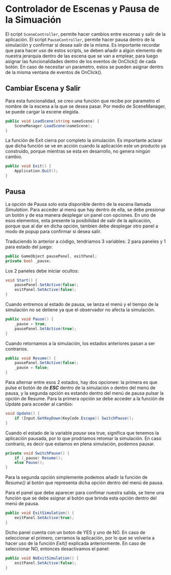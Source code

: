 # Controlador de Escenas y Pausa de la Simuación

El script `SceneController`, permite hacer cambios entre escenas y salir de la aplicación. El script `PauseController`, permite hacer pausa dentro de la simulación y confirmar si desea salir de la misma. Es importante recordar que para hacer uso de estos scripts, se deben añadir a algún elemento de nuestra jerarquia dentro de las escena que se van a emplear, para luego asignar las funcionalidades dentro de los eventos de OnClick() de cada botón. En caso de necesitar un parametro, estos se pueden asignar dentro de la misma ventana de eventos de OnClick().


## Cambiar Escena y Salir

Para esta funcionalidad, se creo una función que recibe por parametro el nombre de la escena a la que se desea pasar. Por medio de SceneManager, se puede cargar la escene elegida.

```C#
public void LoadScene(string nameScene) {
    SceneManager.LoadScene(nameScene);
}
```

La función de Exit cierra por completo la simulación. Es importante aclarar que dicha función se ve en acción cuando la aplicación este un producto ya construido, porque mientras se esta en desarrollo, no genera ningún cambio.

```C#
public void Exit() {
    Application.Quit();
}
```

## Pausa

La opción de Pausa solo esta disponible dentro de la escena llamada *Simulation*. Para acceder al menú que hay dentro de ella, se debe presionar un botón y de esa manera desplegar un panel con opciones. En uno de esos elementos, esta presente la posibilidad de salir de la aplicación, porque que al dar en dicha opción, tambien debe desplegar otro panel a modo de popup para confirmar si desea salir. 

Traduciendo lo anterior a código, tendriamos 3 variables: 2 para paneles y 1 para estado del juego:
```C#
public GameObject pausePanel, exitPanel;
private bool _pause;
```

Los 2 paneles debe iniciar ocultos:
```C#
void Start() {
    pausePanel.SetActive(false);
    exitPanel.SetActive(false);
}
```

Cuando entremos al estado de pausa, se lanza el menú y el tiempo de la simulación no se detiene ya que el observador no afecta la simulación.
```C#
public void Pause() {
    _pause = true;
    pausePanel.SetActive(true);
}
```

Cuando retornamos a la simulación, los estados anteriores pasan a ser contrarios.
```C#
public void Resume() {
    pausePanel.SetActive(false);
    _pause = false;
}
```

Para alternar entre esos 2 estados, hay dos opcionee: la primera es que pulse el botón de de ***ESC*** dentro de la simulación o dentro del menú de pausa, y la segunda opción es estando dentro del menú de pausa pulsar la opción de Resume. Para la primera opción se debe acceder a la función de Update para acceder al cambio:
```C#
void Update() {
    if (Input.GetKeyDown(KeyCode.Escape)) SwitchPause();
}
```

Cuando el estado de la variable *pause* sea true, significa que tenemos la aplicación pausada, por lo que prodriamos retomar la simulación. En caso contrario, es decir que estamos en plena simulación, podemos pausar.
```C#
private void SwitchPause() {
    if (_pause) Resume();
    else Pause();
}
```

Para la segunda opción simplemente podemos añadir la función de *Resume()* al botón que representa dicha opción dentro del menú de pausa.


Para el panel que debe aparecer para confimar nuestra salida, se tiene una función que se debe asignar al botón que brinda esta opción dentro del menú de pausa.
```C#
public void ExitSimulation() {
    exitPanel.SetActive(true);
}
```

Dicho panel cuenta con un boton de YES y uno de NO. En caso de seleccionar el primero, cerramos la aplicación, por lo que se volveria a hacer uso de la función *Exit()* explicada anteriormente. En caso de seleccionar NO, entonces desactivamos el panel:
```C#
public void NoExitSimulation() {
    exitPanel.SetActive(false);
}
```